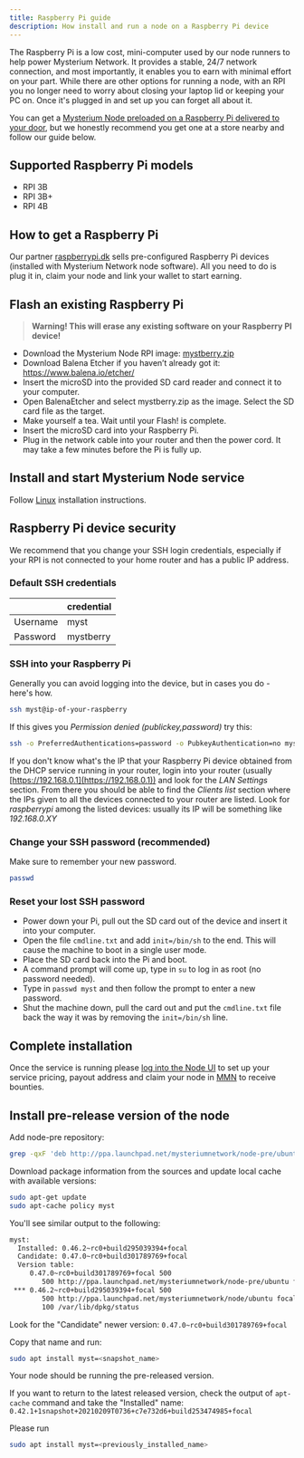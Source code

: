 ```yaml
---
title: Raspberry Pi guide
description: How install and run a node on a Raspberry Pi device
---
```


The Raspberry Pi is a low cost, mini-computer used by our node runners to help power Mysterium Network.
It provides a stable, 24/7 network connection, and most importantly, it enables you to earn with minimal effort on your part.
While there are other options for running a node, with an RPI you no longer need to worry about closing your laptop lid or keeping your PC on.
Once it's plugged in and set up you can forget all about it.

You can get a <a href="https://raspberrypi.dk/en/product/mysterium-network-node-raspberry-pi-starter-kit/">Mysterium Node preloaded on a Raspberry Pi delivered to your door</a>, but we honestly recommend you get one at a store nearby and follow our guide below.

## Supported Raspberry Pi models
- RPI 3B
- RPI 3B+
- RPI 4B

## How to get a Raspberry Pi
Our partner [raspberrypi.dk](https://raspberrypi.dk/en/product/mysterium-network-node-raspberry-pi-starter-kit/) sells pre-configured Raspberry Pi devices (installed with Mysterium Network node software).
All you need to do is plug it in, claim your node and link your wallet to start earning.

## Flash an existing Raspberry Pi

> **Warning! This will erase any existing software on your Raspberry PI device!**

- Download the Mysterium Node RPI image: [mystberry.zip](https://github.com/mysteriumnetwork/node/releases/latest/download/mystberry.zip)
- Download Balena Etcher if you haven’t already got it: https://www.balena.io/etcher/
- Insert the microSD into the provided SD card reader and connect it to your computer.
- Open BalenaEtcher and select mystberry.zip as the image. Select the SD card file as the target.
- Make yourself a tea. Wait until your Flash! is complete.
- Insert the microSD card into your Raspberry Pi.
- Plug in the network cable into your router and then the power cord. It may take a few minutes before the Pi is fully up.

## Install and start Mysterium Node service

Follow [Linux](/node-runners/setup/linux/) installation instructions.

## Raspberry Pi device security

We recommend that you change your SSH login credentials, especially if your RPI is not connected to your home router and has a public IP address.

### Default SSH credentials

|           | credential
|-----------|-----------|
| Username  | myst
| Password  | mystberry

### SSH into your Raspberry Pi
Generally you can avoid logging into the device, but in cases you do - here's how.
```bash
ssh myst@ip-of-your-raspberry
```

If this gives you _Permission denied (publickey,password)_ try this:
```bash
ssh -o PreferredAuthentications=password -o PubkeyAuthentication=no myst@ip-of-your-raspberry
```

If you don't know what's the IP that your Raspberry Pi device obtained from the DHCP service running in your router, login into your router (usually [https://192.168.0.1](https://192.168.0.1)) and look for the _LAN Settings_ section.
From there you should be able to find the _Clients list_ section where the IPs given to all the devices connected to your router are listed. Look for _raspberrypi_ among the listed devices: usually its IP will be something like _192.168.0.XY_

### Change your SSH password (recommended)
Make sure to remember your new password.
```bash
passwd
```

### Reset your lost SSH password
- Power down your Pi, pull out the SD card out of the device and insert it into your computer.
- Open the file `cmdline.txt` and add `init=/bin/sh` to the end. This will cause the machine to boot in a single user mode.
- Place the SD card back into the Pi and boot.
- A command prompt will come up, type in `su` to log in as root (no password needed).
- Type in `passwd myst` and then follow the prompt to enter a new password.
- Shut the machine down, pull the card out and put the `cmdline.txt` file back the way it was by removing the `init=/bin/sh` line.

## Complete installation

Once the service is running please [log into the Node UI](/node-runners/node-ui/) to set up your service pricing, payout address and claim your node in [MMN](https://testnet2.mysterium.network) to receive bounties.

## Install pre-release version of the node

Add node-pre repository:

```bash
grep -qxF 'deb http://ppa.launchpad.net/mysteriumnetwork/node-pre/ubuntu focal main' /etc/apt/sources.list || echo 'deb http://ppa.launchpad.net/mysteriumnetwork/node-pre/ubuntu focal main' | sudo tee -a /etc/apt/sources.list > /dev/null
```

Download package information from the sources and update local cache with available versions:

```bash
sudo apt-get update
sudo apt-cache policy myst
```

You'll see similar output to the following:

```bash
myst:
  Installed: 0.46.2~rc0+build295039394+focal
  Candidate: 0.47.0~rc0+build301789769+focal
  Version table:
     0.47.0~rc0+build301789769+focal 500
        500 http://ppa.launchpad.net/mysteriumnetwork/node-pre/ubuntu focal/main armhf Packages
 *** 0.46.2~rc0+build295039394+focal 500
        500 http://ppa.launchpad.net/mysteriumnetwork/node/ubuntu focal/main armhf Packages
        100 /var/lib/dpkg/status
```

Look for the "Candidate" newer version:
`0.47.0~rc0+build301789769+focal`

Copy that name and run:
```bash
sudo apt install myst=<snapshot_name>
```

Your node should be running the pre-released version.

If you want to return to the latest released version, check the output of `apt-cache` command and take the "Installed" name:
`0.42.1+1snapshot+20210209T0736+c7e732d6+build253474985+focal`

Please run

```bash
sudo apt install myst=<previously_installed_name>
```
